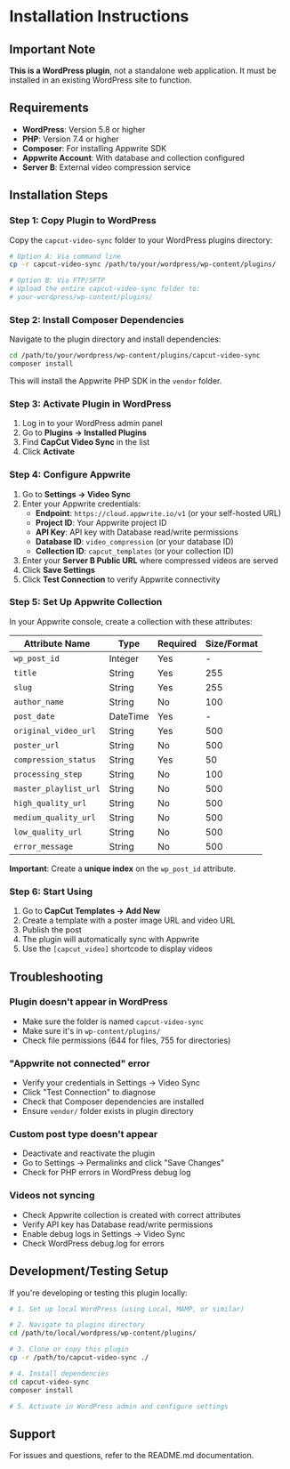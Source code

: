 # Installation Instructions

## Important Note

**This is a WordPress plugin**, not a standalone web application. It must be installed in an existing WordPress site to function.

## Requirements

- **WordPress**: Version 5.8 or higher
- **PHP**: Version 7.4 or higher
- **Composer**: For installing Appwrite SDK
- **Appwrite Account**: With database and collection configured
- **Server B**: External video compression service

## Installation Steps

### Step 1: Copy Plugin to WordPress

Copy the `capcut-video-sync` folder to your WordPress plugins directory:

```bash
# Option A: Via command line
cp -r capcut-video-sync /path/to/your/wordpress/wp-content/plugins/

# Option B: Via FTP/SFTP
# Upload the entire capcut-video-sync folder to:
# your-wordpress/wp-content/plugins/
```

### Step 2: Install Composer Dependencies

Navigate to the plugin directory and install dependencies:

```bash
cd /path/to/your/wordpress/wp-content/plugins/capcut-video-sync
composer install
```

This will install the Appwrite PHP SDK in the `vendor` folder.

### Step 3: Activate Plugin in WordPress

1. Log in to your WordPress admin panel
2. Go to **Plugins → Installed Plugins**
3. Find **CapCut Video Sync** in the list
4. Click **Activate**

### Step 4: Configure Appwrite

1. Go to **Settings → Video Sync**
2. Enter your Appwrite credentials:
   - **Endpoint**: `https://cloud.appwrite.io/v1` (or your self-hosted URL)
   - **Project ID**: Your Appwrite project ID
   - **API Key**: API key with Database read/write permissions
   - **Database ID**: `video_compression` (or your database ID)
   - **Collection ID**: `capcut_templates` (or your collection ID)
3. Enter your **Server B Public URL** where compressed videos are served
4. Click **Save Settings**
5. Click **Test Connection** to verify Appwrite connectivity

### Step 5: Set Up Appwrite Collection

In your Appwrite console, create a collection with these attributes:

| Attribute Name | Type | Required | Size/Format |
|----------------|------|----------|-------------|
| `wp_post_id` | Integer | Yes | - |
| `title` | String | Yes | 255 |
| `slug` | String | Yes | 255 |
| `author_name` | String | No | 100 |
| `post_date` | DateTime | Yes | - |
| `original_video_url` | String | Yes | 500 |
| `poster_url` | String | No | 500 |
| `compression_status` | String | Yes | 50 |
| `processing_step` | String | No | 100 |
| `master_playlist_url` | String | No | 500 |
| `high_quality_url` | String | No | 500 |
| `medium_quality_url` | String | No | 500 |
| `low_quality_url` | String | No | 500 |
| `error_message` | String | No | 500 |

**Important**: Create a **unique index** on the `wp_post_id` attribute.

### Step 6: Start Using

1. Go to **CapCut Templates → Add New**
2. Create a template with a poster image URL and video URL
3. Publish the post
4. The plugin will automatically sync with Appwrite
5. Use the `[capcut_video]` shortcode to display videos

## Troubleshooting

### Plugin doesn't appear in WordPress

- Make sure the folder is named `capcut-video-sync`
- Make sure it's in `wp-content/plugins/`
- Check file permissions (644 for files, 755 for directories)

### "Appwrite not connected" error

- Verify your credentials in Settings → Video Sync
- Click "Test Connection" to diagnose
- Check that Composer dependencies are installed
- Ensure `vendor/` folder exists in plugin directory

### Custom post type doesn't appear

- Deactivate and reactivate the plugin
- Go to Settings → Permalinks and click "Save Changes"
- Check for PHP errors in WordPress debug log

### Videos not syncing

- Check Appwrite collection is created with correct attributes
- Verify API key has Database read/write permissions
- Enable debug logs in Settings → Video Sync
- Check WordPress debug.log for errors

## Development/Testing Setup

If you're developing or testing this plugin locally:

```bash
# 1. Set up local WordPress (using Local, MAMP, or similar)

# 2. Navigate to plugins directory
cd /path/to/local/wordpress/wp-content/plugins/

# 3. Clone or copy this plugin
cp -r /path/to/capcut-video-sync ./

# 4. Install dependencies
cd capcut-video-sync
composer install

# 5. Activate in WordPress admin and configure settings
```

## Support

For issues and questions, refer to the README.md documentation.
